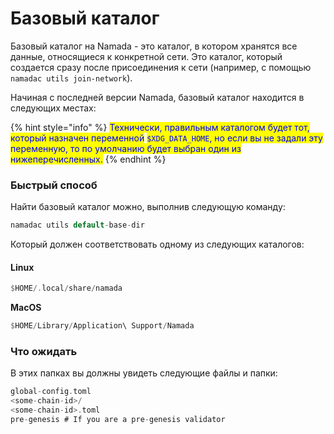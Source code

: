 # Базовый каталог

Базовый каталог на Namada - это каталог, в котором хранятся все данные, относящиеся к конкретной сети. Это каталог, который создается сразу после присоединения к сети (например, с помощью `namadac utils join-network`).

Начиная с последней версии Namada, базовый каталог находится в следующих местах:

{% hint style="info" %}
<mark style="color:blue;">Технически, правильным каталогом будет тот, который назначен переменной</mark> <mark style="color:blue;">`$XDG_DATA_HOME`</mark><mark style="color:blue;">, но если вы не задали эту переменную, то по умолчанию будет выбран один из нижеперечисленных.</mark>
{% endhint %}

### Быстрый способ

Найти базовый каталог можно, выполнив следующую команду:

```rust
namadac utils default-base-dir
```

Который должен соответствовать одному из следующих каталогов:

#### Linux

```rust
$HOME/.local/share/namada
```

**MacOS**

```rust
$HOME/Library/Application\ Support/Namada
```

### Что ожидать

В этих папках вы должны увидеть следующие файлы и папки:

```rust
global-config.toml
<some-chain-id>/
<some-chain-id>.toml
pre-genesis # If you are a pre-genesis validator
```
